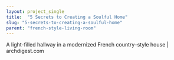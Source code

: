 ```yaml
---
layout: project_single
title:  "5 Secrets to Creating a Soulful Home"
slug: "5-secrets-to-creating-a-soulful-home"
parent: "french-style-living-room"
---
```

A light-filled hallway in a modernized French country–style house | archdigest.com